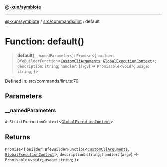 [**@-xun/symbiote**](../../../../README.md)

***

[@-xun/symbiote](../../../../README.md) / [src/commands/lint](../README.md) / default

# Function: default()

> **default**(`__namedParameters`): `Promise`\<\{ `builder`: `BfeBuilderFunction`\<[`CustomCliArguments`](../type-aliases/CustomCliArguments.md), [`GlobalExecutionContext`](../../../configure/type-aliases/GlobalExecutionContext.md)\>; `description`: `string`; `handler`: (`argv`) => `Promisable`\<`void`\>; `usage`: `string`; \}\>

Defined in: [src/commands/lint.ts:70](https://github.com/Xunnamius/symbiote/blob/1d06f9ec4e479041c7ca032d17fcdd92ac8edf8e/src/commands/lint.ts#L70)

## Parameters

### \_\_namedParameters

`AsStrictExecutionContext`\<[`GlobalExecutionContext`](../../../configure/type-aliases/GlobalExecutionContext.md)\>

## Returns

`Promise`\<\{ `builder`: `BfeBuilderFunction`\<[`CustomCliArguments`](../type-aliases/CustomCliArguments.md), [`GlobalExecutionContext`](../../../configure/type-aliases/GlobalExecutionContext.md)\>; `description`: `string`; `handler`: (`argv`) => `Promisable`\<`void`\>; `usage`: `string`; \}\>
